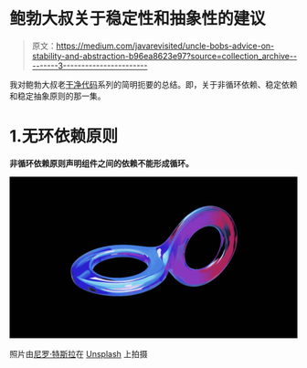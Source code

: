 # 鲍勃大叔关于稳定性和抽象性的建议

> 原文：<https://medium.com/javarevisited/uncle-bobs-advice-on-stability-and-abstraction-b96ea8623e97?source=collection_archive---------3----------------------->

我对鲍勃大叔老[干净代码](https://cleancoders.com/)系列的简明扼要的总结。即，关于非循环依赖、稳定依赖和稳定抽象原则的那一集。

# 1.无环依赖原则

**非循环依赖原则声明组件之间的依赖不能形成循环。**

[![](img/04982e55a7108f2b3fa23e815920b361.png)](https://www.java67.com/2020/03/how-to-write-clean-code-using-java-8.html)

照片由[尼罗·特斯拉](https://unsplash.com/@niloytesla?utm_source=medium&utm_medium=referral)在 [Unsplash](https://unsplash.com?utm_source=medium&utm_medium=referral) 上拍摄